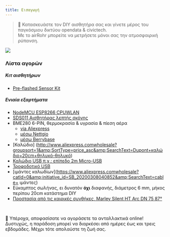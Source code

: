 ```yaml
---
title: Εισαγωγή
---
```

> 🚧 Κατασκευάστε τον DIY αισθητήρα σας και γίνετε μέρος του παγκόσμιου δικτύου opendata &amp; civictech. <br> Με το airRohr μπορείτε να μετρήσετε μόνοι σας την ατμοσφαιρική ρύπανση.


<img src="..docsairrohrparticulate-matter-air-quality-sensor-kit.jpeg" loading="lazy">

### Λίστα αγορών
##### Κιτ αισθητήρων
* [Pre-flashed Sensor Kit](https://nettigo.euproductsluftdaten-org-pl-kit-sds011-bme280)

##### Ενιαία εξαρτήματα
* [NodeMCU ESP8266 CPUWLAN](https://www.aliexpress.com/wholesale?groupsort=1&SortType=price_asc&SearchText=nodemcu+v3+esp8266+ch340)
* [SDS011 Αισθητήρας λεπτής σκόνης](http://www.aliexpress.comwholesale?groupsort=1&amp;SortType=price_asc&amp;SearchText=sds011)
* BME280 6-PIN, θερμοκρασία &amp; υγρασία &amp; πίεση αέρα
  - [via Aliexpress](https://www.aliexpress.com/wholesale?catId=0&initiative_id=SB_20200308040440&SearchText=bme280+-5V+%2B3.3V)
  - [μέσω Nettgio](https://nettigo.eu/products/module-pressure-humidity-and-temperature-sensor-bosch-bme280)
  - [μέσω Berrybase](https://www.berrybase.de/bauelemente/sensoren-module/feuchtigkeit/bme680-breakout-board-4in1-sensor-f-252-r-temperatur-luftfeuchtigkeit-luftdruck-und-luftg-252-t)
* [Καλώδιο] (http://www.aliexpress.comwholesale?groupsort=1&amp;SortType=price_asc&amp;SearchText=Dupont+καλώδιο+20cm+θηλυκό-θηλυκό)
* [Καλώδιο USB π.χ.: επίπεδο 2m Micro-USB](https://www.aliexpress.comwholesale?catId=0&amp;initiative_id=SB_20200308040708&amp;SearchText=micro+usb+επίπεδο+καλώδιο+2m)
* [Τροφοδοτικό USB](https://www.aliexpress.com/wholesale?catId=0&initiative_id=SB_20200308040834&SearchText=single+micro+usb+eu+power+supply)
* [ιμάντες καλωδίων](https://www.aliexpress.comwholesale?catId=0&amp;initiative_id=SB_20200308040852&amp;SearchText=cable+ ιμάντες)
* Εύκαμπτος σωλήνας, ει δυνατόν **όχι** διαφανής, διάμετρος 6 mm, μήκος περίπου 20cm κατάστημα DIY
* [Προστασία από τις καιρικές συνθήκες, Marley Silent HT Arc DN 75 87°](https://www.bauhaus.inforohrsystememarley-ht-bogen-p13625028)


<br>

🙌 Υπέροχα, αποφασίσατε να αγοράσετε τα ανταλλακτικά online!
Δυστυχώς, η παράδοση μπορεί να διαρκέσει από ημέρες έως και τρεις εβδομάδες.
Μέχρι τότε απολαύστε τη ζωή σας.
